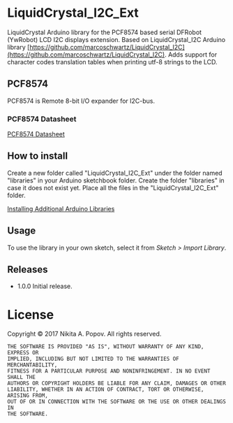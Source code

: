# LiquidCrystal_I2C_Ext #
LiquidCrystal Arduino library for the PCF8574 based serial DFRobot (YwRobot) LCD I2C displays extension.
Based on LiquidCrystal_I2C Arduino library [https://github.com/marcoschwartz/LiquidCrystal_I2C](https://github.com/marcoschwartz/LiquidCrystal_I2C).
Adds support for character codes translation tables when printing utf-8 strings to the LCD.

## PCF8574

PCF8574 is Remote 8-bit I/O expander for I2C-bus.

### PCF8574 Datasheet

[PCF8574 Datasheet](http://www.nxp.com/documents/data_sheet/PCF8574_PCF8574A.pdf)

## How to install

Create a new folder called "LiquidCrystal_I2C_Ext" under the folder named "libraries" in your Arduino sketchbook folder.
Create the folder "libraries" in case it does not exist yet. Place all the files in the "LiquidCrystal_I2C_Ext" folder.

[Installing Additional Arduino Libraries](https://www.arduino.cc/en/Guide/Libraries)

## Usage
To use the library in your own sketch, select it from *Sketch > Import Library*.

## Releases

- 1.0.0 Initial release.

# License #
Copyright &copy; 2017 Nikita A. Popov. All rights reserved.
```
THE SOFTWARE IS PROVIDED "AS IS", WITHOUT WARRANTY OF ANY KIND, EXPRESS OR
IMPLIED, INCLUDING BUT NOT LIMITED TO THE WARRANTIES OF MERCHANTABILITY,
FITNESS FOR A PARTICULAR PURPOSE AND NONINFRINGEMENT. IN NO EVENT SHALL THE
AUTHORS OR COPYRIGHT HOLDERS BE LIABLE FOR ANY CLAIM, DAMAGES OR OTHER
LIABILITY, WHETHER IN AN ACTION OF CONTRACT, TORT OR OTHERWISE, ARISING FROM,
OUT OF OR IN CONNECTION WITH THE SOFTWARE OR THE USE OR OTHER DEALINGS IN
THE SOFTWARE.
```